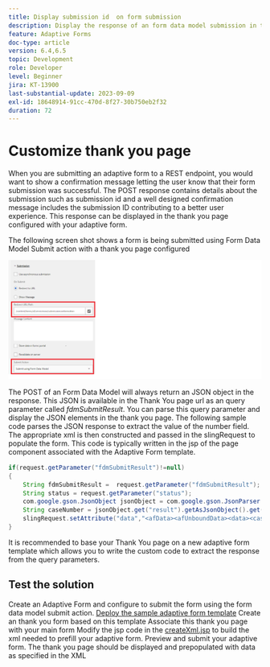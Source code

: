 ```yaml
---
title: Display submission id  on form submission
description: Display the response of an form data model submission in thank you page
feature: Adaptive Forms
doc-type: article
version: 6.4,6.5
topic: Development
role: Developer
level: Beginner
jira: KT-13900
last-substantial-update: 2023-09-09
exl-id: 18648914-91cc-470d-8f27-30b750eb2f32
duration: 72
---
```

# Customize thank you page

When you are submitting an adaptive form to a REST endpoint, you would want to show a confirmation message letting the user know that their form submission was successful. The POST response contains details about the submission such as submission id and a well designed confirmation message includes the submission ID contributing to a better user experience. This response can be displayed in the thank you page configured with your adaptive form.

The following screen shot shows a form is being submitted using Form Data Model Submit action with a thank you page configured

![thank-you-page](./assets/thank-you-page-fdm-submit.png)

The POST of an Form Data Model will always return an JSON object in the response. This JSON is available in the Thank You page url as an query parameter called _fdmSubmitResult_. You can parse this query parameter and display the JSON elements in the thank you page. 
The following sample code parses the JSON response to extract the value of the number field. The appropriate xml is then constructed and passed in the slingRequest to populate the form. This code is typically written in the jsp of the page component associated with the Adaptive Form template.

```java
if(request.getParameter("fdmSubmitResult")!=null)
{
    String fdmSubmitResult =  request.getParameter("fdmSubmitResult");
    String status = request.getParameter("status");
    com.google.gson.JsonObject jsonObject = com.google.gson.JsonParser.parseString(fdmSubmitResult).getAsJsonObject();
    String caseNumber = jsonObject.get("result").getAsJsonObject().get("number").getAsString();
    slingRequest.setAttribute("data","<afData><afUnboundData><data><caseNumber>"+caseNumber+"</caseNumber><status>"+status+"</status></data></afUnboundData></afData>");
}

```

It is recommended to base your Thank You page on a new adaptive form template which allows you to write the custom code to extract the response from the query parameters.

## Test the solution

Create an Adaptive Form and configure to submit the form using the form data model submit action. 
[Deploy the sample adaptive form template](assets/thank-you-page-template.zip)
Create an thank you form based on this template
Associate this thank you page with your main form
Modify the jsp code in the [createXml.jsp](http://localhost:4502/apps/thank-you-page-template/component/page/thankyoupage/createxml.jsp) to build the xml needed to prefill your adaptive form.
Preview and submit your adaptive form. 
The thank you page should be displayed and prepopulated with data as specified in the XML
